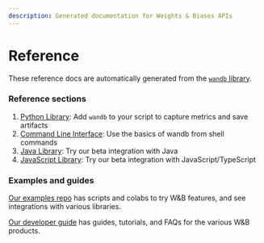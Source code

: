 ```yaml
---
description: Generated documentation for Weights & Biases APIs
---
```


# Reference

These reference docs are automatically generated from the [`wandb` library](https://github.com/wandb/wandb).

### Reference sections

1. [Python Library](python/README.md): Add `wandb` to your script to capture metrics and save artifacts
2. [Command Line Interface](cli/README.md): Use the basics of wandb from shell commands
3. [Java Library](java/README.md): Try our beta integration with Java
4. [JavaScript Library](js/README.md): Try our beta integration with JavaScript/TypeScript

### Examples and guides

[Our examples repo](https://github.com/wandb/examples) has scripts and colabs to try W&B features, and see integrations with various libraries.

[Our developer guide](https://docs.wandb.ai/guide) has guides, tutorials, and FAQs for the various W&B products.
